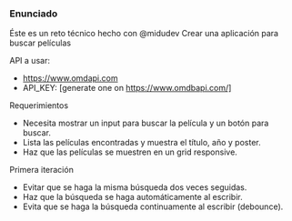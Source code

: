 ### Enunciado

Éste es un reto técnico hecho con @midudev
Crear una aplicación para buscar películas

API a usar:
- https://www.omdapi.com
- API_KEY: [generate one on https://www.omdbapi.com/]

Requerimientos
- Necesita mostrar un input para buscar la película y un botón para buscar.
- Lista las películas encontradas y muestra el título, año y poster.
- Haz que las películas se muestren en un grid responsive.

Primera iteración
- Evitar que se haga la misma búsqueda dos veces seguidas.
- Haz que la búsqueda se haga automáticamente al escribir.
- Evita que se haga la búsqueda continuamente al escribir (debounce).